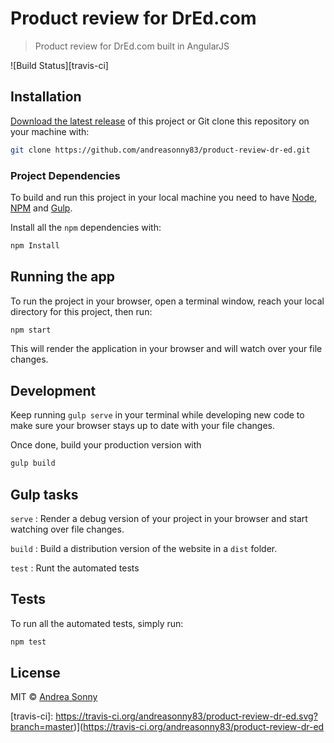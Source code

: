 # Product review for DrEd.com

> Product review for DrEd.com built in AngularJS

![Build Status][travis-ci]

## Installation

[Download the latest release][release_link] of this project or Git clone this
repository on your machine with:

```sh
git clone https://github.com/andreasonny83/product-review-dr-ed.git
```

### Project Dependencies

To build and run this project in your local machine you need to have
[Node](https://nodejs.org/en/),
[NPM](https://www.npmjs.org/) and
[Gulp](https://github.com/gulpjs/gulp/).

Install all the `npm` dependencies with:

```sh
npm Install
```

## Running the app

To run the project in your browser, open a terminal window, reach your local
directory for this project, then run:

```sh
npm start
```

This will render the application in your browser and will watch over your
file changes.

## Development

Keep running `gulp serve` in your terminal while developing new code to make
sure your browser stays up to date with your file changes.

Once done, build your production version with

```sh
gulp build
```

## Gulp tasks

`serve` :     Render a debug version of your project in your browser and
              start watching over file changes.

`build` :       Build a distribution version of the website in a
                `dist` folder.

`test` :        Runt the automated tests

## Tests

To run all the automated tests, simply run:

```sh
npm test
```

## License

MIT © [Andrea Sonny](https://andreasonny.mit-license.org/@2016)

[release_link]: https://github.com/andreasonny83/product-review-dr-ed/releases/latest
[travis-ci]: https://travis-ci.org/andreasonny83/product-review-dr-ed.svg?branch=master)](https://travis-ci.org/andreasonny83/product-review-dr-ed
